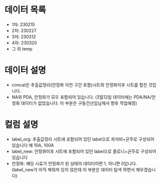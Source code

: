 # 데이터 목록
- 1차: 230215
- 2차: 230227
- 3차: 230312
- 4차: 230320
- 그 외 temp

# 데이터 설명
- concat은 추출값정리(안정화 이전 구간 포함)시트와 안정화이후 시트를 합친 것입니다.
- NA와 PDA, 안정화가  모두 포함되어 있습니다. (3월12일 데이터에는 PDA/NA/안정화 데이터가 없었습니다. 이 부분은 구동건선임님께서 향후 작업예정)

# 컬럼 설명
- label_org: 추출값정리 시트에 포함되어 있던 label으로 희석비+균주로 구성되어 있습니다 예 10A, 100A
- label_new: 안정화이후 시트에 포함되어 있던 label으로 콜로니+균주로 구성되어 있습니다
- 안정화: 해당 시료가 안정화가 된 상태의 데이터이면 1, 아니면 0입니다.
  (label_new가 아직 채워져 있지 않은데 이 부분은 데이터 탐색 하면서 채우겠습니다)
